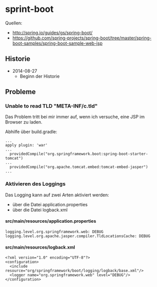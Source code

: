 sprint-boot
===========

Quellen:

* http://spring.io/guides/gs/spring-boot/
* https://github.com/spring-projects/spring-boot/tree/master/spring-boot-samples/spring-boot-sample-web-jsp

Historie
--------

* 2014-08-27
    * Beginn der Historie

Probleme
--------

### Unable to read TLD "META-INF/c.tld"

Das Problem tritt bei mir immer auf, wenn ich versuche, eine
JSP im Browser zu laden.

Abhilfe über build.gradle:

```
...
apply plugin: 'war'
...
  providedCompile("org.springframework.boot:spring-boot-starter-tomcat")
...
  providedCompile("org.apache.tomcat.embed:tomcat-embed-jasper")
...
```

### Aktivieren des Loggings

Das Logging kann auf zwei Arten aktiviert werden:

* über die Datei application.properties
* über die Datei logback.xml

#### src/main/resources/application.properties

```
logging.level.org.springframework.web: DEBUG
logging.level.org.apache.jasper.compiler.TldLocationsCache: DEBUG
```

#### src/main/resources/logback.xml

```
<?xml version="1.0" encoding="UTF-8"?>
<configuration>
  <include resource="org/springframework/boot/logging/logback/base.xml"/>
  <logger name="org.springframework.web" level="DEBUG"/>
</configuration>
```
